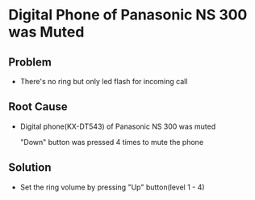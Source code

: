 # Digital Phone of Panasonic NS 300 was Muted

## Problem
* There's no ring but only led flash for incoming call

## Root Cause
* Digital phone(KX-DT543) of Panasonic NS 300 was muted

  "Down" button was pressed 4 times to mute the phone

## Solution
* Set the ring volume by pressing "Up" button(level 1 - 4)
